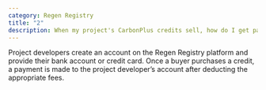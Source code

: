 ```yaml
---
category: Regen Registry
title: "2"
description: When my project's CarbonPlus credits sell, how do I get paid?
---
```

Project developers create an account on the Regen Registry platform and provide their bank account or credit card. Once a buyer purchases a credit, a payment is made to the project developer’s account after deducting the appropriate fees.